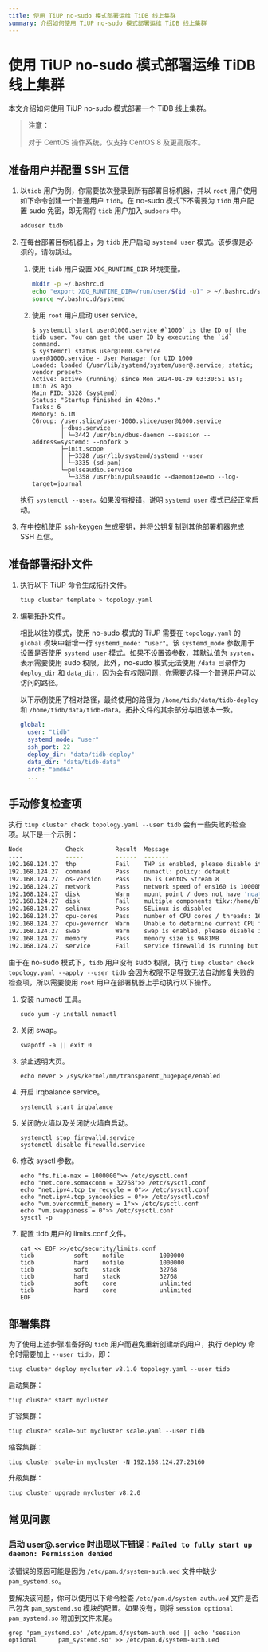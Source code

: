 ```yaml
---
title: 使用 TiUP no-sudo 模式部署运维 TiDB 线上集群
summary: 介绍如何使用 TiUP no-sudo 模式部署运维 TiDB 线上集群
---
```


# 使用 TiUP no-sudo 模式部署运维 TiDB 线上集群

本文介绍如何使用 TiUP no-sudo 模式部署一个 TiDB 线上集群。

> **注意：**
>
> 对于 CentOS 操作系统，仅支持 CentOS 8 及更高版本。

## 准备用户并配置 SSH 互信

1. 以`tidb` 用户为例，你需要依次登录到所有部署目标机器，并以 `root` 用户使用如下命令创建一个普通用户 `tidb`。在 no-sudo 模式下不需要为 `tidb` 用户配置 sudo 免密，即无需将 `tidb` 用户加入 `sudoers` 中。

    ```bash
    adduser tidb
    ```

2. 在每台部署目标机器上，为 `tidb` 用户启动 `systemd user` 模式。该步骤是必须的，请勿跳过。

   1. 使用 `tidb` 用户设置 `XDG_RUNTIME_DIR` 环境变量。
      
      ```bash
      mkdir -p ~/.bashrc.d
      echo "export XDG_RUNTIME_DIR=/run/user/$(id -u)" > ~/.bashrc.d/systemd
      source ~/.bashrc.d/systemd
      ```
   
   3. 使用 `root` 用户启动 user service。

      ```shell
      $ systemctl start user@1000.service #`1000` is the ID of the tidb user. You can get the user ID by executing the `id` command.
      $ systemctl status user@1000.service
      user@1000.service - User Manager for UID 1000
      Loaded: loaded (/usr/lib/systemd/system/user@.service; static; vendor preset>
      Active: active (running) since Mon 2024-01-29 03:30:51 EST; 1min 7s ago
      Main PID: 3328 (systemd)
      Status: "Startup finished in 420ms."
      Tasks: 6
      Memory: 6.1M
      CGroup: /user.slice/user-1000.slice/user@1000.service
              ├─dbus.service
              │ └─3442 /usr/bin/dbus-daemon --session --address=systemd: --nofork >
              ├─init.scope
              │ ├─3328 /usr/lib/systemd/systemd --user
              │ └─3335 (sd-pam)
              └─pulseaudio.service
                └─3358 /usr/bin/pulseaudio --daemonize=no --log-target=journal
      ```

    执行 `systemctl --user`。如果没有报错，说明 `systemd user` 模式已经正常启动。

3. 在中控机使用 ssh-keygen 生成密钥，并将公钥复制到其他部署机器完成 SSH 互信。

## 准备部署拓扑文件

1. 执行以下 TiUP 命令生成拓扑文件。

   ```bash
   tiup cluster template > topology.yaml
   ```
   
2. 编辑拓扑文件。

    相比以往的模式，使用 no-sudo 模式的 TiUP 需要在 `topology.yaml` 的 `global` 模块中新增一行 `systemd_mode: "user"`。该 `systemd_mode` 参数用于设置是否使用 `systemd user` 模式。如果不设置该参数，其默认值为 `system`，表示需要使用 sudo 权限。此外，no-sudo 模式无法使用 `/data` 目录作为 `deploy_dir` 和 `data_dir`，因为会有权限问题，你需要选择一个普通用户可以访问的路径。

    以下示例使用了相对路径，最终使用的路径为 `/home/tidb/data/tidb-deploy` 和 `/home/tidb/data/tidb-data`。拓扑文件的其余部分与旧版本一致。

    ```yaml
    global:
      user: "tidb"
      systemd_mode: "user"
      ssh_port: 22
      deploy_dir: "data/tidb-deploy"
      data_dir: "data/tidb-data"
      arch: "amd64"
      ...
    ```
   
## 手动修复检查项

执行 `tiup cluster check topology.yaml --user tidb` 会有一些失败的检查项。以下是一个示例：

```bash
Node            Check         Result  Message
----            -----         ------  -------
192.168.124.27  thp           Fail    THP is enabled, please disable it for best performance
192.168.124.27  command       Pass    numactl: policy: default
192.168.124.27  os-version    Pass    OS is CentOS Stream 8 
192.168.124.27  network       Pass    network speed of ens160 is 10000MB
192.168.124.27  disk          Warn    mount point / does not have 'noatime' option set
192.168.124.27  disk          Fail    multiple components tikv:/home/blackcat/data/tidb-deploy/tikv-20160/data/tidb-data,tikv:/home/blackcat/data/tidb-deploy/tikv-20161/data/tidb-data are using the same partition 192.168.124.27:/ as data dir
192.168.124.27  selinux       Pass    SELinux is disabled
192.168.124.27  cpu-cores     Pass    number of CPU cores / threads: 16
192.168.124.27  cpu-governor  Warn    Unable to determine current CPU frequency governor policy
192.168.124.27  swap          Warn    swap is enabled, please disable it for best performance
192.168.124.27  memory        Pass    memory size is 9681MB
192.168.124.27  service       Fail    service firewalld is running but should be stopped
```

由于在 no-sudo 模式下，`tidb` 用户没有 sudo 权限，执行 `tiup cluster check topology.yaml --apply --user tidb` 会因为权限不足导致无法自动修复失败的检查项，所以需要使用 `root` 用户在部署机器上手动执行以下操作。

1. 安装 numactl 工具。

    ```shell
    sudo yum -y install numactl
    ```
   
2. 关闭 swap。

    ```shell
    swapoff -a || exit 0
    ```

3. 禁止透明大页。

    ```shell
    echo never > /sys/kernel/mm/transparent_hugepage/enabled
    ```

4. 开启 irqbalance service。

    ```shell
    systemctl start irqbalance
    ```
   
5. 关闭防火墙以及关闭防火墙自启动。

    ```shell
    systemctl stop firewalld.service
    systemctl disable firewalld.service
    ```
   
6. 修改 sysctl 参数。

    ```shell
    echo "fs.file-max = 1000000">> /etc/sysctl.conf
    echo "net.core.somaxconn = 32768">> /etc/sysctl.conf
    echo "net.ipv4.tcp_tw_recycle = 0">> /etc/sysctl.conf
    echo "net.ipv4.tcp_syncookies = 0">> /etc/sysctl.conf
    echo "vm.overcommit_memory = 1">> /etc/sysctl.conf
    echo "vm.swappiness = 0">> /etc/sysctl.conf
    sysctl -p
    ```
   
7. 配置 tidb 用户的 limits.conf 文件。

    ```shell
    cat << EOF >>/etc/security/limits.conf
    tidb           soft    nofile          1000000
    tidb           hard    nofile          1000000
    tidb           soft    stack           32768
    tidb           hard    stack           32768
    tidb           soft    core            unlimited
    tidb           hard    core            unlimited
    EOF
    ```

## 部署集群

为了使用上述步骤准备好的 `tidb` 用户而避免重新创建新的用户，执行 deploy 命令时需要加上 `--user tidb`，即：

```shell
tiup cluster deploy mycluster v8.1.0 topology.yaml --user tidb
```

启动集群：

```shell
tiup cluster start mycluster
```

扩容集群：

```shell
tiup cluster scale-out mycluster scale.yaml --user tidb
```

缩容集群：

```shell
tiup cluster scale-in mycluster -N 192.168.124.27:20160
```

升级集群：

```shell
tiup cluster upgrade mycluster v8.2.0
```

## 常见问题

### 启动 user@.service 时出现以下错误：`Failed to fully start up daemon: Permission denied`

该错误的原因可能是因为 `/etc/pam.d/system-auth.ued` 文件中缺少 `pam_systemd.so`。

要解决该问题，你可以使用以下命令检查 `/etc/pam.d/system-auth.ued` 文件是否已包含 `pam_systemd.so` 模块的配置。如果没有，则将 `session optional pam_systemd.so` 附加到文件末尾。

```shell
grep 'pam_systemd.so' /etc/pam.d/system-auth.ued || echo 'session     optional      pam_systemd.so' >> /etc/pam.d/system-auth.ued
```
